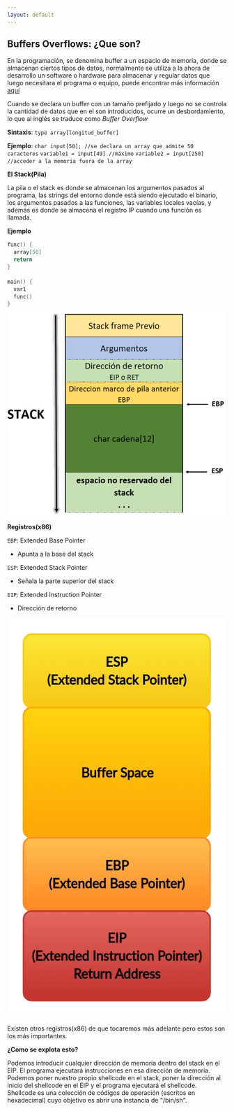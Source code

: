 ```yaml
---
layout: default
---
```

## Buffers Overflows: ¿Que son?

En la programación, se denomina buffer a un espacio de memoria, donde se almacenan ciertos tipos de datos, normalmente se utiliza a la ahora de desarrollo un software o hardware para almacenar y regular datos que luego necesitara el programa o equipo, puede encontrar más información [aquí](https://es.m.wikipedia.org/wiki/B%C3%BAfer_de_datos)

Cuando se declara un buffer con un tamaño prefijado y luego no se controla la cantidad de datos que en el son introducidos, ocurre un desbordamiento, lo que al inglés se traduce como *Buffer Overflow*

**Sintaxis**: `type array[longitud_buffer]`

**Ejemplo**: `char input[50]; //se declara un array que admite 50 caracteres`
           `variable1 = input[49] //máximo`
           `variable2 = input[250] //acceder a la memoria fuera de la array`

**El Stack(Pila)**

La pila o el stack es donde se almacenan los argumentos pasados al programa, las strings del entorno donde está siendo ejecutado el binario, los argumentos pasados a las funciones, las variables locales vacías, y además es donde se almacena el registro IP cuando una función es llamada.

**Ejemplo**

```c++
func() {  
  array[50]  
  return
}  

main() {  
  var1  
  func()  
}  
```
![Stack](../../assets/images/marcopila.png)

**Registros(x86)**

`EBP`: Extended Base Pointer
    
* Apunta a la base del stack

`ESP`: Extended Stack Pointer
 
* Señala la parte superior del stack

`EIP`: Extended Instruction Pointer
 
* Dirección de retorno

![Registers](../../assets/images/objectdia-classic.png)

Existen otros registros(x86) de que tocaremos más adelante pero estos son los más importantes.

**¿Como se explota esto?**

Podemos introducir cualquier dirección de memoria dentro del stack en el EIP. El programa ejecutará instrucciones en esa dirección de memoria. Podemos poner nuestro propio shellcode en el stack, poner la dirección al inicio del shellcode en el EIP y el programa ejecutará el shellcode. Shellcode es una colección de códigos de operación (escritos en hexadecimal) cuyo objetivo es abrir una instancia de "/bin/sh".

